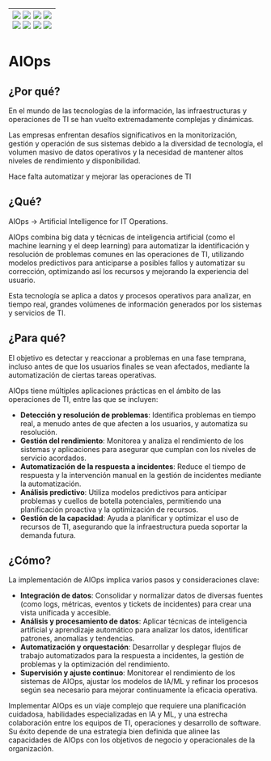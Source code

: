 <div align=right>

|[![](https://img.shields.io/badge/-Inicio-FFF?style=flat&logo=Emlakjet&logoColor=black)](/README.md) [![](https://img.shields.io/badge/-Introducción-FFF?style=flat&logo=abbrobotstudio&logoColor=black)](/documentos/intro.md) [![](https://img.shields.io/badge/-Modelos_de_lenguaje-FFF?style=flat&logo=LiveChat&logoColor=black)](/documentos/LLMs.md) [![](https://img.shields.io/badge/-Panorámica-FFF?style=flat&logo=openstreetmap&logoColor=black)](/documentos/panoramica.md)<br>  [![](https://img.shields.io/badge/-Prompts-FFF?style=flat&logo=Proton&logoColor=black)](/documentos/prompts/README.md) [![](https://img.shields.io/badge/-Ing,_de_prompts-FFF?style=flat&logo=googleearthengine&logoColor=black)](/documentos/ingenieriaDePrompts/README.md) [![](https://img.shields.io/badge/-Patrones-FFF?style=flat&logo=textpattern&logoColor=black)](/documentos/ingenieriaDePrompts/patrones/README.md) [![](https://img.shields.io/badge/-Casos_de_uso-FFF?style=flat&logo=gitbook&logoColor=black)](/documentos/casosDeUso/README.md)|
|-:|

</div>

# AIOps

## ¿Por qué?

En el mundo de las tecnologías de la información, las infraestructuras y operaciones de TI se han vuelto extremadamente complejas y dinámicas. 

Las empresas enfrentan desafíos significativos en la monitorización, gestión y operación de sus sistemas debido a la diversidad de tecnología, el volumen masivo de datos operativos y la necesidad de mantener altos niveles de rendimiento y disponibilidad.

Hace falta automatizar y mejorar las operaciones de TI

## ¿Qué?

AIOps -> Artificial Intelligence for IT Operations.

AIOps combina big data y técnicas de inteligencia artificial (como el machine learning y el deep learning) para automatizar la identificación y resolución de problemas comunes en las operaciones de TI, utilizando modelos predictivos para anticiparse a posibles fallos y automatizar su corrección, optimizando así los recursos y mejorando la experiencia del usuario.

Esta tecnología se aplica a datos y procesos operativos para analizar, en tiempo real, grandes volúmenes de información generados por los sistemas y servicios de TI.

## ¿Para qué?

El objetivo es detectar y reaccionar a problemas en una fase temprana, incluso antes de que los usuarios finales se vean afectados, mediante la automatización de ciertas tareas operativas.

AIOps tiene múltiples aplicaciones prácticas en el ámbito de las operaciones de TI, entre las que se incluyen:

- **Detección y resolución de problemas**: Identifica problemas en tiempo real, a menudo antes de que afecten a los usuarios, y automatiza su resolución.
- **Gestión del rendimiento**: Monitorea y analiza el rendimiento de los sistemas y aplicaciones para asegurar que cumplan con los niveles de servicio acordados.
- **Automatización de la respuesta a incidentes**: Reduce el tiempo de respuesta y la intervención manual en la gestión de incidentes mediante la automatización.
- **Análisis predictivo**: Utiliza modelos predictivos para anticipar problemas y cuellos de botella potenciales, permitiendo una planificación proactiva y la optimización de recursos.
- **Gestión de la capacidad**: Ayuda a planificar y optimizar el uso de recursos de TI, asegurando que la infraestructura pueda soportar la demanda futura.

## ¿Cómo?

La implementación de AIOps implica varios pasos y consideraciones clave:

- **Integración de datos**: Consolidar y normalizar datos de diversas fuentes (como logs, métricas, eventos y tickets de incidentes) para crear una vista unificada y accesible.
- **Análisis y procesamiento de datos**: Aplicar técnicas de inteligencia artificial y aprendizaje automático para analizar los datos, identificar patrones, anomalías y tendencias.
- **Automatización y orquestación**: Desarrollar y desplegar flujos de trabajo automatizados para la respuesta a incidentes, la gestión de problemas y la optimización del rendimiento.
- **Supervisión y ajuste continuo**: Monitorear el rendimiento de los sistemas de AIOps, ajustar los modelos de IA/ML y refinar los procesos según sea necesario para mejorar continuamente la eficacia operativa.

Implementar AIOps es un viaje complejo que requiere una planificación cuidadosa, habilidades especializadas en IA y ML, y una estrecha colaboración entre los equipos de TI, operaciones y desarrollo de software. Su éxito depende de una estrategia bien definida que alinee las capacidades de AIOps con los objetivos de negocio y operacionales de la organización.
